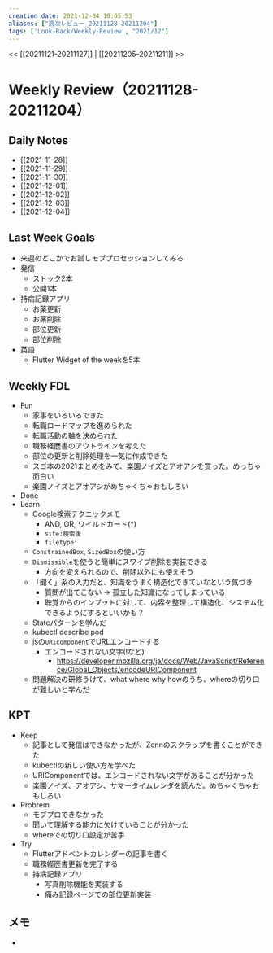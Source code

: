 ```yaml
---
creation date: 2021-12-04 10:05:53
aliases: ["週次レビュー_20211128-20211204"]
tags: ['Look-Back/Weekly-Review', "2021/12"]
---
```

<< [[20211121-20211127]] | [[20211205-20211211]] >>

# Weekly Review（20211128-20211204）

## Daily Notes

- [[2021-11-28]]
- [[2021-11-29]]
- [[2021-11-30]]
- [[2021-12-01]]
- [[2021-12-02]]
- [[2021-12-03]]
- [[2021-12-04]]

## Last Week Goals

- 来週のどこかでお試しモブプロセッションしてみる
- 発信
  - ストック2本
  - 公開1本
- 持病記録アプリ
  - お薬更新
  - お薬削除
  - 部位更新
  - 部位削除
- 英語
  - Flutter Widget of the weekを5本

## Weekly FDL

- Fun
  - 家事をいろいろできた
  - 転職ロードマップを進められた
  - 転職活動の軸を決められた
  - 職務経歴書のアウトラインを考えた
  - 部位の更新と削除処理を一気に作成できた
  - スゴ本の2021まとめをみて、楽園ノイズとアオアシを買った。めっちゃ面白い
  - 楽園ノイズとアオアシがめちゃくちゃおもしろい
- Done
- Learn
  - Google検索テクニックメモ
    - AND, OR, ワイルドカード(*)
    - `site:検索後`
    - `filetype:`
  - `ConstrainedBox`, `SizedBox`の使い方
  - `Dismissible`を使うと簡単にスワイプ削除を実装できる
    - 方向を変えられるので、削除以外にも使えそう
  - 「聞く」系の入力だと、知識をうまく構造化できていなという気づき
    - 質問が出てこない -> 孤立した知識になってしまっている
    - 聴覚からのインプットに対して、内容を整理して構造化、システム化できるようにするといいかも？
  - Stateパターンを学んだ
  - kubectl describe pod
  - jsの`URIcomponent`でURLエンコードする
    - エンコードされない文字(!など)
      - https://developer.mozilla.org/ja/docs/Web/JavaScript/Reference/Global_Objects/encodeURIComponent
  - 問題解決の研修うけて、what where why howのうち、whereの切り口が難しいと学んだ

## KPT

- Keep
  - 記事として発信はできなかったが、Zennのスクラップを書くことができた
  - kubectlの新しい使い方を学べた
  - URIComponentでは、エンコードされない文字があることが分かった
  - 楽園ノイズ、アオアシ、サマータイムレンダを読んだ。めちゃくちゃおもしろい
- Probrem
  - モブプロできなかった
  - 聞いて理解する能力に欠けていることが分かった
  - whereでの切り口設定が苦手
- Try
  - Flutterアドベントカレンダーの記事を書く
  - 職務経歴書更新を完了する
  - 持病記録アプリ
    - 写真削除機能を実装する
    - 痛み記録ページでの部位更新実装

## メモ
-
